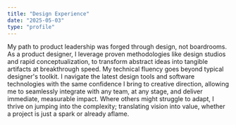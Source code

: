 ```yaml
---
title: "Design Experience"
date: "2025-05-03"
type: "profile"
---
```


My path to product leadership was forged through design, not boardrooms. As a product designer, I leverage proven methodologies like design studios and rapid conceptualization, to transform abstract ideas into tangible artifacts at breakthrough speed. My technical fluency goes beyond typical designer's toolkit. I navigate the latest design tools and software technologies with the same confidence I bring to creative direction, allowing me to seamlessly integrate with any team, at any stage, and deliver immediate, measurable impact. Where others might struggle to adapt, I thrive on jumping into the complexity; translating vision into value, whether a project is just a spark or already aflame.
